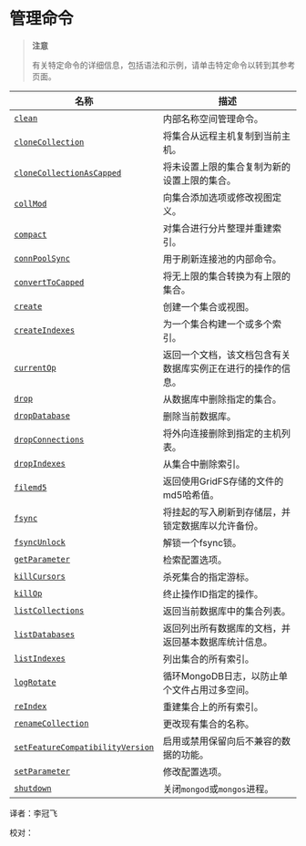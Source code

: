 # [ ](#)管理命令

[]()

> **注意**
>
> 有关特定命令的详细信息，包括语法和示例，请单击特定命令以转到其参考页面。

| 名称                                 | 描述                                                         |
| ------------------------------------ | ------------------------------------------------------------ |
| [`clean`]()                          | 内部名称空间管理命令。                                       |
| [`cloneCollection`]()                | 将集合从远程主机复制到当前主机。                             |
| [`cloneCollectionAsCapped`]()        | 将未设置上限的集合复制为新的设置上限的集合。                 |
| [`collMod`]()                        | 向集合添加选项或修改视图定义。                               |
| [`compact`]()                        | 对集合进行分片整理并重建索引。                               |
| [`connPoolSync`]()                   | 用于刷新连接池的内部命令。                                   |
| [`convertToCapped`]()                | 将无上限的集合转换为有上限的集合。                           |
| [`create`]()                         | 创建一个集合或视图。                                         |
| [`createIndexes`]()                  | 为一个集合构建一个或多个索引。                               |
| [`currentOp`]()                      | 返回一个文档，该文档包含有关数据库实例正在进行的操作的信息。 |
| [`drop`]()                           | 从数据库中删除指定的集合。                                   |
| [`dropDatabase`]()                   | 删除当前数据库。                                             |
| [`dropConnections`]()                | 将外向连接删除到指定的主机列表。                             |
| [`dropIndexes`]()                    | 从集合中删除索引。                                           |
| [`filemd5`]()                        | 返回使用GridFS存储的文件的md5哈希值。                        |
| [`fsync`]()                          | 将挂起的写入刷新到存储层，并锁定数据库以允许备份。           |
| [`fsyncUnlock`]()                    | 解锁一个fsync锁。                                            |
| [`getParameter`]()                   | 检索配置选项。                                               |
| [`killCursors`]()                    | 杀死集合的指定游标。                                         |
| [`killOp`]()                         | 终止操作ID指定的操作。                                       |
| [`listCollections`]()                | 返回当前数据库中的集合列表。                                 |
| [`listDatabases`]()                  | 返回列出所有数据库的文档，并返回基本数据库统计信息。         |
| [`listIndexes`]()                    | 列出集合的所有索引。                                         |
| [`logRotate`]()                      | 循环MongoDB日志，以防止单个文件占用过多空间。                |
| [`reIndex`]()                        | 重建集合上的所有索引。                                       |
| [`renameCollection`]()               | 更改现有集合的名称。                                         |
| [`setFeatureCompatibilityVersion`]() | 启用或禁用保留向后不兼容的数据的功能。                       |
| [`setParameter`]()                   | 修改配置选项。                                               |
| [`shutdown`]()                       | 关闭`mongod`或`mongos`进程。                                 |



译者：李冠飞

校对：